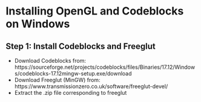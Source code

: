 # Installing OpenGL and Codeblocks on Windows

## Step 1: Install Codeblocks and Freeglut
<ul>
  <li> Download Codeblocks from: https://sourceforge.net/projects/codeblocks/files/Binaries/17.12/Windows/codeblocks-17.12mingw-setup.exe/download</li>
  <li>Download Freeglut (MinGW) from: https://www.transmissionzero.co.uk/software/freeglut-devel/</li>
  <li>Extract the .zip file corresponding to freeglut</li>
</ul>
